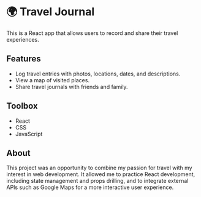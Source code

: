 # 🌍 Travel Journal

This is a React app that allows users to record and share their travel experiences.

## Features
- Log travel entries with photos, locations, dates, and descriptions.
- View a map of visited places.
- Share travel journals with friends and family.

## Toolbox
- React
- CSS
- JavaScript

## About
This project was an opportunity to combine my passion for travel with my interest in web development. It allowed me to practice React development, including state management and props drilling, and to integrate external APIs such as Google Maps for a more interactive user experience.
